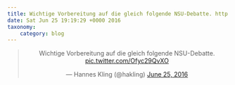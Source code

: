 ```yaml
---
title: Wichtige Vorbereitung auf die gleich folgende NSU-Debatte. http://twitter.com/hakling/status/746692424127348736/photo/1
date: Sat Jun 25 19:19:29 +0000 2016
taxonomy:
    category: blog
---
```

<blockquote class="twitter-tweet" align="center"><p lang="de" dir="ltr">Wichtige Vorbereitung auf die gleich folgende NSU-Debatte. <a href="http://twitter.com/hakling/status/746692424127348736/photo/1">pic.twitter.com/Ofyc29QvXO</a></p>&mdash; Hannes Kling (@hakling) <a href="https://twitter.com/hakling/status/746692424127348736">June 25, 2016</a></blockquote>
